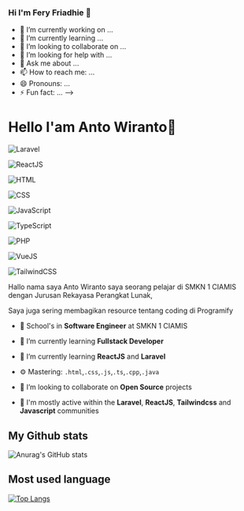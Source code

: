### Hi I'm Fery Friadhie 👋
- 🔭 I’m currently working on ...
- 🌱 I’m currently learning ...
- 👯 I’m looking to collaborate on ...
- 🤔 I’m looking for help with ...
- 💬 Ask me about ...
- 📫 How to reach me: ...
- 😄 Pronouns: ...
- ⚡ Fun fact: ...
-->
# Hello I'am Anto Wiranto👋

![Laravel](https://img.shields.io/badge/Laravel-Intermediate-red)

![ReactJS](https://img.shields.io/badge/ReactJS-Learning-blue)

![HTML](https://img.shields.io/badge/HTML-Expert-orange)

![CSS](https://img.shields.io/badge/CSS-Intermediate-lightblue)

![JavaScript](https://img.shields.io/badge/JavaScript-Expert-yellow)

![TypeScript](https://img.shields.io/badge/TypeScript-Learning-lightgrey)

![PHP](https://img.shields.io/badge/PHP-Intermediate-grey)

![VueJS](https://img.shields.io/badge/VueJS-Beginer-green)

![TailwindCSS](https://img.shields.io/badge/TailwindCSS-Learning-teal)

Hallo nama saya Anto Wiranto saya seorang pelajar di SMKN 1 CIAMIS dengan Jurusan Rekayasa Perangkat Lunak, 

Saya juga sering membagikan resource tentang coding di Programify

- 🔭 School's in **Software Engineer** at SMKN 1 CIAMIS

- 🌱 I’m currently learning **Fullstack Developer**

- 🌟 I’m currently learning **ReactJS** and **Laravel**

- ⚙️ Mastering: `.html`,`.css`,`.js`,`.ts`,`.cpp`,`.java`

- 👯 I’m looking to collaborate on **Open Source**  projects

- 💬 I'm mostly active within the **Laravel**, **ReactJS**, **Tailwindcss** and **Javascript** communities

## My Github stats

![Anurag's GitHub stats](https://github-readme-stats.vercel.app/api?username=antowirantoIO&show_icons=true)

## Most used language

[![Top Langs](https://github-readme-stats.vercel.app/api/top-langs/?username=antowirantoIO)](https://github.com/antowiranto)
